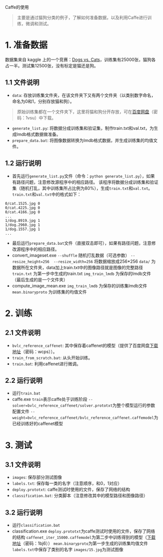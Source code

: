 Caffe的使用
> 主要是通过猫狗分类的例子，了解如何准备数据，以及利用Caffe进行训练，微调和测试。

# 1. 准备数据
数据集来自 kaggle 上的一个竞赛：[Dogs vs. Cats](https://www.kaggle.com/c/dogs-vs-cats-redux-kernels-edition)，训练集有25000张，猫狗各占一半。测试集12500张，没有标定是猫还是狗。

## 1.1 文件说明
* `data`: 存放训练集文件夹，在该文件夹下又有两个文件夹（以类别数字命名，命名为0和1，分别存放猫和狗）。
> 原始训练集都在一个文件夹下，这里将猫和狗分开存放，可在[百度网盘](http://pan.baidu.com/s/1bpeZDnT)（密码：1vsu）中下载。
* `generate_list.py`: 将数据分成训练集和验证集，制作train.txt和val.txt，为生成lmdb格式数据做准备。
* `prepare_data.bat`: 将图像数据转换为lmdb格式数据，并生成训练集的均值文件。

## 1.2 运行说明
* 首先运行`generate_list.py`文件（命令：`python generate_list.py`），如果有路径问题，注意修改源程序中的相应路径。
该程序将数据分成训练集和验证集（随机打乱，其中训练集所占比例为80%），生成`train.txt`和`val.txt`。`train.txt`和`val.txt`中的格式如下：
 ```
 0/cat.1525.jpg 0
 0/cat.4225.jpg 0
 0/cat.4166.jpg 0
 ...
 1/dog.8919.jpg 1
 1/dog.2960.jpg 1
 1/dog.1557.jpg 1
 ...
 ```
* 最后运行`prepare_data.bat`文件（直接双击即可），如果有路径问题，注意修改源程序中的相应路径。
 * convert_imageset.exe
  `--shuffle` 随机打乱数据（可选参数）
  `--resize_height=256  --resize_width=256` 将数据缩放成256*256
  `data/` 为数据所在文件夹，data加上train.txt中的图像路径就是图像的完整路径
  `train.txt` 为第一步中生成的train.txt
  `img_train_lmdb` 为保存的lmdb文件（最后生成的是一个文件夹）
 * compute_image_mean.exe
  `img_train_lmdb` 为保存的训练集lmdb文件
  `mean.binaryproto` 为训练集的均值文件


# 2. 训练
## 2.1 文件说明
* `bvlc_reference_caffenet`: 其中保存着caffenet的模型（提供了百度网盘[下载地址](http://pan.baidu.com/s/1eR2tKSM)（密码：wcps））。
* `train_from_scratch.bat`: 从头开始训练。
* `train.bat`: 利用caffenet进行微调。

## 2.2 运行说明
* 运行`train.bat`
 * caffe.exe
  `train`表示caffe处于训练阶段
  `--solver=bvlc_reference_caffenet/solver.prototxt`为整个模型运行的参数配置文件
  `--weight=bvlc_reference_caffenet/bvlc_reference_caffenet.caffemodel`为已经训练好的caffenet模型


# 3. 测试
## 3.1 文件说明
* `images`: 保存部分测试图像
* `labels.txt`: 保存每一类的名字（注意顺序，和0，1对应）
* `deploy.prototxt`: caffe测试时使用的文件，保存了网络的结构
* `classification.bat`: 分类脚本（注意修改其中的模型路径和图像路径）

## 3.2 运行说明
* 运行`classification.bat`
 * classification.exe
  `deploy.prototxt`为caffe测试时使用的文件，保存了网络的结构
  `caffenet_iter_15000.caffemodel`为第二步中训练得到的模型（[下载地址](http://pan.baidu.com/s/1jIN0BI2)（密码：1bj6））
  `mean.binaryproto`为第一步生成的训练集均值文件
  `labels.txt`中保存了类别的名字
  `images/15.jpg`为测试图像
